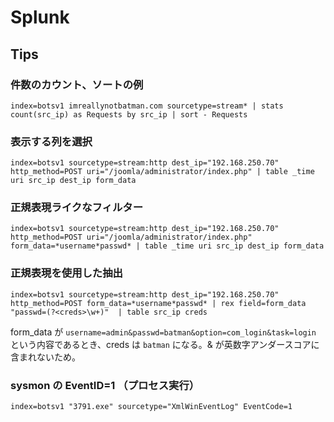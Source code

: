 # Splunk

## Tips

### 件数のカウント、ソートの例

```
index=botsv1 imreallynotbatman.com sourcetype=stream* | stats count(src_ip) as Requests by src_ip | sort - Requests
```

### 表示する列を選択

```
index=botsv1 sourcetype=stream:http dest_ip="192.168.250.70" http_method=POST uri="/joomla/administrator/index.php" | table _time uri src_ip dest_ip form_data
```

### 正規表現ライクなフィルター

```
index=botsv1 sourcetype=stream:http dest_ip="192.168.250.70" http_method=POST uri="/joomla/administrator/index.php" form_data=*username*passwd* | table _time uri src_ip dest_ip form_data
```

### 正規表現を使用した抽出

```
index=botsv1 sourcetype=stream:http dest_ip="192.168.250.70" http_method=POST form_data=*username*passwd* | rex field=form_data "passwd=(?<creds>\w+)"  | table src_ip creds
```

form_data が `username=admin&passwd=batman&option=com_login&task=login` という内容であるとき、creds は `batman` になる。& が英数字アンダースコアに含まれないため。

### sysmon の EventID=1 （プロセス実行）

```
index=botsv1 "3791.exe" sourcetype="XmlWinEventLog" EventCode=1
```
